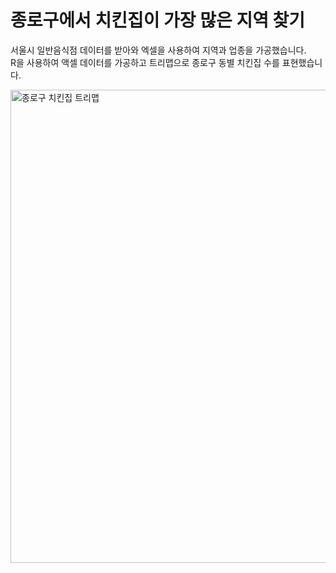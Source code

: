 # 종로구에서 치킨집이 가장 많은 지역 찾기  

서울시 일반음식점 데이터를 받아와 엑셀을 사용하여 지역과 업종을 가공했습니다.  
R을 사용하여 액셀 데이터를 가공하고 트리맵으로 종로구 동별 치킨집 수를 표현했습니다.  

<img width="757" alt="종로구 치킨집 트리맵" src="https://user-images.githubusercontent.com/61978339/118811144-9dd6fa80-b8e7-11eb-9819-4ec5f67be9f3.png">  